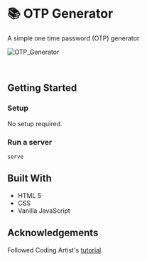 # 📚 OTP Generator

A simple one time password (OTP) generator

![OTP_Generator](https://github.com/msam4/otp-generator/assets/137851066/4d771f0c-3aab-4b37-84a0-9ff90800f3e7)

<br>
   

## Getting Started
### Setup

No setup required.

### Run a server
```
serve
```

## Built With
- HTML 5
- CSS
- Vanilla JavaScript

## Acknowledgements
Followed Coding Artist's [tutorial](https://www.youtube.com/watch?v=9HMNRMf4m8E).

